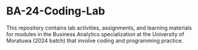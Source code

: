 # BA-24-Coding-Lab
This repository contains lab activities, assignments, and learning materials for modules in the Business Analytics specialization at the University of Moratuwa (2024 batch) that involve coding and programming practice.
